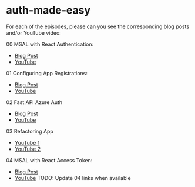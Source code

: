 # auth-made-easy
For each of the episodes, please can you see the corresponding blog posts and/or YouTube video:

00 MSAL with React Authentication:
- [Blog Post](https://jadecodes.substack.com/p/getting-starting-with-msal-and-react)
- [YouTube](https://youtu.be/0HCOzB0noiI?si=gTN-EqcagQR3vA77)

01 Configuring App Registrations:
- [Blog Post](https://jadecodes.substack.com/p/auth-made-easy-setting-up-a-trusted)
- [YouTube](https://youtu.be/rmXLC-8DGQg?si=8nWIp_hxYVGH5K94)

02 Fast API Azure Auth
- [Blog Post](https://jadecodes.substack.com/p/auth-made-easy-fastapi-with-azure)
- [YouTube](https://youtu.be/7VZ9GeXq82U?si=dMN1KSq-uNhXUH89)

03 Refactoring App
- [YouTube 1](https://www.youtube.com/live/VpRxJPKgHgA?si=GuDy2du2WyH4utkU)
- [YouTube 2](https://www.youtube.com/live/43T2xeLtXek?si=Fx8E4OQg22E07p-G)

04 MSAL with React Access Token:
- [Blog Post]()
- [YouTube]()
TODO: Update 04 links when available